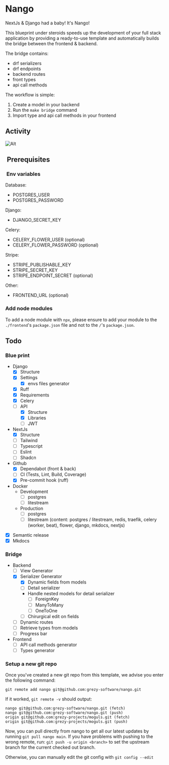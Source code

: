 # Nango

NextJs & Django had a baby! It's Nango!

This blueprint under steroids speeds up the development of your full stack application by providing a ready-to-use template and automatically builds the bridge between the frontend & backend.

The bridge contains:

- drf serializers
- drf endpoints
- backend routes
- front types
- api call methods

The workflow is simple:

1. Create a model in your backend
2. Run the `make bridge` command
3. Import type and api call methods in your frontend

## Activity

![Alt](https://repobeats.axiom.co/api/embed/3697d98ced5eddd922d97cdc1b47ecbc46b5f23c.svg "Repobeats analytics image")

##  Prerequisites

###  Env variables

Database:

- POSTGRES_USER
- POSTGRES_PASSWORD

Django:

- DJANGO_SECRET_KEY

Celery:

- CELERY_FLOWER_USER (optional)
- CELERY_FLOWER_PASSWORD (optional)

Stripe:

- STRIPE_PUBLISHABLE_KEY
- STRIPE_SECRET_KEY
- STRIPE_ENDPOINT_SECRET (optional)

Other:

- FRONTEND_URL (optional)

### Add node modules

To add a node module with `npx`, please ensure to add your module to the `./frontend`'s `package.json` file and not to the `/`'s `package.json`.

## Todo

### Blue print

- Django
  - [x] Structure
  - [x] Settings
    - [x] envs files generator
  - [x] Ruff
  - [x] Requirements
  - [x] Celery
  - [ ] API
    - [x] Structure
    - [x] Libraries
    - [ ] JWT
- NextJs
  - [x] Structure
  - [ ] Tailwind
  - [ ] Typescript
  - [ ] Eslint
  - [ ] Shadcn

- Github
  - [x] Dependabot (front & back)
  - [ ] CI (Tests, Lint, Build, Coverage)
  - [x] Pre-commit hook (ruff)

- Docker
  - Development
    - [ ] postgres
    - [ ] litestream
  - Production
    - [ ] postgres
    - [ ] litestream
    (content: postgres / litestream, redis, traefik, celery (worker, beat), flower, django, mkdocs, nextjs)

- [x] Semantic release
- [x] Mkdocs

### Bridge

- Backend
  - [ ] View Generator
  - [x] Serializer Generator
    - [x] Dynamic fields from models
    - [ ] Detail serializer
    - Handle nested models for detail serializer
      - [ ] ForeignKey
      - [ ] ManyToMany
      - [ ] OneToOne
    - [ ] Chirurgical edit on fields
  - [ ] Dynamic routes
  - [ ] Retrieve types from models
  - [ ] Progress bar

- Frontend
  - [ ] API call methods generator
  - [ ] Types generator

### Setup a new git repo

Once you've created a new git repo from this template, we advise you enter the following command:

`git remote add nango git@github.com:grezy-software/nango.git`

If it worked, `git remote -v` should output:

```{bash}
nango git@github.com:grezy-software/nango.git (fetch)
nango git@github.com:grezy-software/nango.git (push)
origin git@github.com:grezy-projects/moguls.git (fetch)
origin git@github.com:grezy-projects/moguls.git (push)
```

Now, you can pull directly from nango to get all our latest updates by running `git pull nango main`.
If you have problems with pushing to the wrong remote, run: `git push -u origin <branch>` to set the upstream branch for the current checked out branch.

Otherwise, you can manually edit the git config with `git config --edit`
